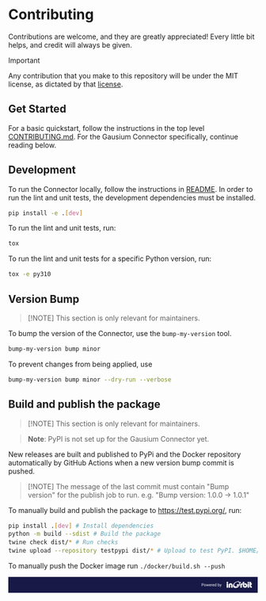 # Contributing

Contributions are welcome, and they are greatly appreciated! Every little bit
helps, and credit will always be given.

> [!IMPORTANT]
> Any contribution that you make to this repository will be under the MIT license, as dictated by that [license](https://opensource.org/licenses/MIT).

## Get Started

For a basic quickstart, follow the instructions in the top level [CONTRIBUTING.md](../CONTRIBUTING.md). For the Gausium Connector specifically, continue reading below.

## Development

To run the Connector locally, follow the instructions in [README](README.md). In order to run the lint and unit tests, the development dependencies must be installed.

```bash
pip install -e .[dev]
```

To run the lint and unit tests, run:

```bash
tox
```

To run the lint and unit tests for a specific Python version, run:

```bash
tox -e py310
```

## Version Bump

> [!NOTE] This section is only relevant for maintainers.

To bump the version of the Connector, use the `bump-my-version` tool.

```bash
bump-my-version bump minor
```

To prevent changes from being applied, use

```bash
bump-my-version bump minor --dry-run --verbose
```

## Build and publish the package

> [!NOTE] This section is only relevant for maintainers.

> **Note**: PyPI is not set up for the Gausium Connector yet.

New releases are built and published to PyPi and the Docker repository automatically by GitHub Actions when a new version bump commit is pushed.

> [!NOTE] The message of the last commit must contain "Bump version" for the publish job to run. e.g. "Bump version: 1.0.0 -> 1.0.1"

To manually build and publish the package to https://test.pypi.org/, run:

```bash
pip install .[dev] # Install dependencies
python -m build --sdist # Build the package
twine check dist/* # Run checks
twine upload --repository testpypi dist/* # Upload to test PyPI. $HOME/.pypirc should exist and contain the api tokens. See https://pypi.org/help/#apitoken
```

To manually push the Docker image run `./docker/build.sh --push`

![Powered by InOrbit](../assets/inorbit_github_footer.png)
